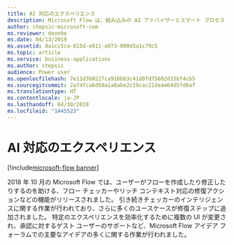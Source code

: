 ```yaml
---
title: AI 対応のエクスペリエンス
description: Microsoft Flow は、組み込みの AI アドバイザーとスマート プロセス デザイナーの拡大により、プロセスをより簡単にデジタル化することで、さまざまなスキルセットのユーザーが全体的な生産性を向上できるようにします。
author: stepsic-microsoft-com
ms.reviewer: deonhe
ms.date: 04/13/2019
ms.assetid: 8a1cc5ca-815d-e911-a973-000d3a1c79c5
ms.topic: article
ms.service: business-applications
ms.author: stepsic
audience: Power user
ms.openlocfilehash: 7e11d3b0227ca916bb3c41d0fd75602d15bf4cb5
ms.sourcegitcommit: 2a74fca6d58a1a6abe2c19cac21deae64d5fd8af
ms.translationtype: HT
ms.contentlocale: ja-JP
ms.lasthandoff: 04/30/2019
ms.locfileid: "1445523"
---
```

# <a name="ai-enabled-experiences"></a>AI 対応のエクスペリエンス

[!include[microsoft-flow banner](../includes/microsoft-flow.md)]

2018 年 10 月の Microsoft Flow では、ユーザーがフローを作成したり修正したりするのを助ける、フロー チェッカーやリッチ コンテキスト対応の修復アクションなどの機能がリリースされました。 引き続きチェッカーのインテリジェンスに関する作業が行われており、さらに多くのユースケースが修復ステップに追加されました。 特定のエクスペリエンスを効率化するために複数の UI が変更され、承認に対するゲスト ユーザーのサポートなど、Microsoft Flow アイデア フォーラムでの主要なアイデアの多くに関する作業が行われました。
